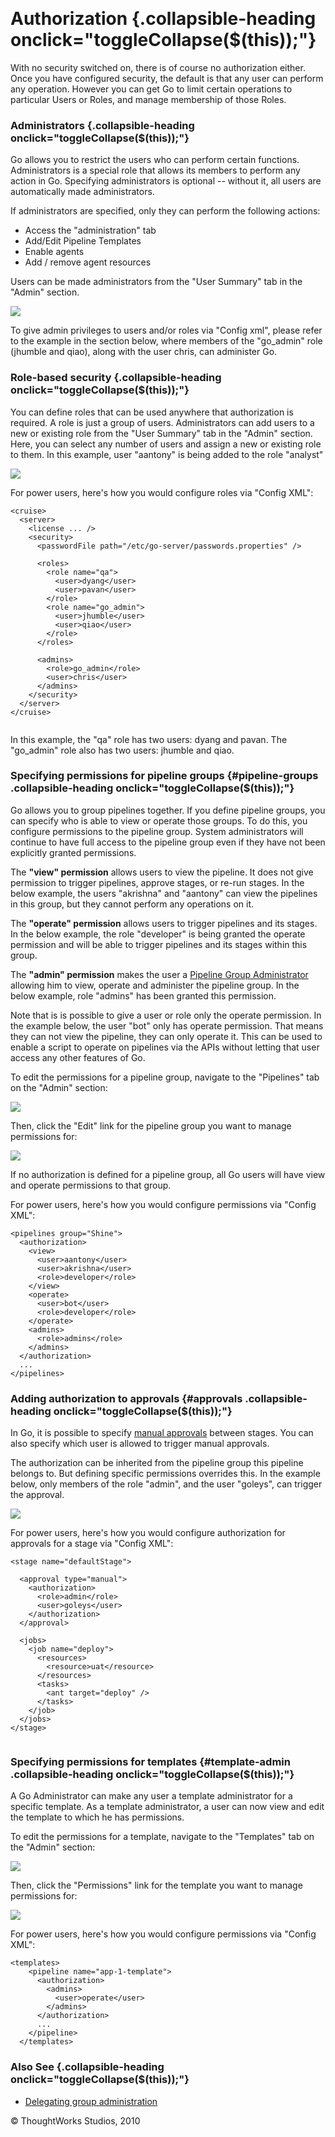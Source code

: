 
 

Authorization {.collapsible-heading onclick="toggleCollapse($(this));"}
=============

With no security switched on, there is of course no authorization
either. Once you have configured security, the default is that any user
can perform any operation. However you can get Go to limit certain
operations to particular Users or Roles, and manage membership of those
Roles.

### Administrators {.collapsible-heading onclick="toggleCollapse($(this));"}

Go allows you to restrict the users who can perform certain functions.
Administrators is a special role that allows its members to perform any
action in Go. Specifying administrators is optional -- without it, all
users are automatically made administrators.

If administrators are specified, only they can perform the following
actions:

-   Access the "administration" tab
-   Add/Edit Pipeline Templates
-   Enable agents
-   Add / remove agent resources

Users can be made administrators from the "User Summary" tab in the
"Admin" section.

![](../resources/images/cruise/admin/user_summary_make_admin.png)

To give admin privileges to users and/or roles via "Config xml", please
refer to the example in the section below, where members of the
"go\_admin" role (jhumble and qiao), along with the user chris, can
administer Go.

### Role-based security {.collapsible-heading onclick="toggleCollapse($(this));"}

You can define roles that can be used anywhere that authorization is
required. A role is just a group of users. Administrators can add users
to a new or existing role from the "User Summary" tab in the "Admin"
section. Here, you can select any number of users and assign a new or
existing role to them. In this example, user "aantony" is being added to
the role "analyst"

![](../resources/images/cruise/admin/user_summary_add_user_to_role.png)

For power users, here's how you would configure roles via "Config XML":

``` {.code}
<cruise>
  <server>
    <license ... />
    <security>
      <passwordFile path="/etc/go-server/passwords.properties" />

      <roles>
        <role name="qa">
          <user>dyang</user>
          <user>pavan</user>
        </role>
        <role name="go_admin">
          <user>jhumble</user>
          <user>qiao</user>
        </role>
      </roles>

      <admins>
        <role>go_admin</role>
        <user>chris</user>
      </admins>
    </security>
  </server>
</cruise>
      
```

In this example, the "qa" role has two users: dyang and pavan. The
"go\_admin" role also has two users: jhumble and qiao.

### Specifying permissions for pipeline groups {#pipeline-groups .collapsible-heading onclick="toggleCollapse($(this));"}

Go allows you to group pipelines together. If you define pipeline
groups, you can specify who is able to view or operate those groups. To
do this, you configure permissions to the pipeline group. System
administrators will continue to have full access to the pipeline group
even if they have not been explicitly granted permissions.

The **"view" permission** allows users to view the pipeline. It does not
give permission to trigger pipelines, approve stages, or re-run stages.
In the below example, the users "akrishna" and "aantony" can view the
pipelines in this group, but they cannot perform any operations on it.

The **"operate" permission** allows users to trigger pipelines and its
stages. In the below example, the role "developer" is being granted the
operate permission and will be able to trigger pipelines and its stages
within this group.

The **"admin" permission** makes the user a [Pipeline Group
Administrator](delegating_group_administration.html) allowing him to
view, operate and administer the pipeline group. In the below example,
role "admins" has been granted this permission.

Note that is is possible to give a user or role only the operate
permission. In the example below, the user "bot" only has operate
permission. That means they can not view the pipeline, they can only
operate it. This can be used to enable a script to operate on pipelines
via the APIs without letting that user access any other features of Go.

To edit the permissions for a pipeline group, navigate to the
"Pipelines" tab on the "Admin" section:

![](../resources/images/cruise/group_list.png)

Then, click the "Edit" link for the pipeline group you want to manage
permissions for:

![](../resources/images/cruise/group_permission.png)

If no authorization is defined for a pipeline group, all Go users will
have view and operate permissions to that group.

For power users, here's how you would configure permissions via "Config
XML":

``` {.code}
<pipelines group="Shine">
  <authorization>
    <view>
      <user>aantony</user>
      <user>akrishna</user>
      <role>developer</role>
    </view>
    <operate>
      <user>bot</user>
      <role>developer</role>
    </operate>
    <admins>
      <role>admins</role>
    </admins>
  </authorization>
  ...
</pipelines>
```

### Adding authorization to approvals {#approvals .collapsible-heading onclick="toggleCollapse($(this));"}

In Go, it is possible to specify [manual
approvals](managing_pipelines.html) between stages. You can also specify
which user is allowed to trigger manual approvals.

The authorization can be inherited from the pipeline group this pipeline
belongs to. But defining specific permissions overrides this. In the
example below, only members of the role "admin", and the user "goleys",
can trigger the approval.

![](../resources/images/cruise/admin/stage/stage_permissions.png)

For power users, here's how you would configure authorization for
approvals for a stage via "Config XML":

``` {.code}
<stage name="defaultStage">

  <approval type="manual">
    <authorization>
      <role>admin</role>
      <user>goleys</user>
    </authorization>
  </approval>

  <jobs>
    <job name="deploy">
      <resources>
        <resource>uat</resource>
      </resources>
      <tasks>
        <ant target="deploy" />
      </tasks>
    </job>
  </jobs>
</stage>
  
```

### Specifying permissions for templates {#template-admin .collapsible-heading onclick="toggleCollapse($(this));"}

A Go Administrator can make any user a template administrator for a
specific template. As a template administrator, a user can now view and
edit the template to which he has permissions.

To edit the permissions for a template, navigate to the "Templates" tab
on the "Admin" section:

![](../resources/images/cruise/admin/template/templates_tab_on_admin_page.png)

Then, click the "Permissions" link for the template you want to manage
permissions for:

![](../resources/images/cruise/admin/template/add_template_permissions.png)

For power users, here's how you would configure permissions via "Config
XML":

``` {.code}
<templates>
    <pipeline name="app-1-template">
      <authorization>
        <admins>
          <user>operate</user>
        </admins>
      </authorization>
      ...
    </pipeline>
  </templates>
```

### Also See {.collapsible-heading onclick="toggleCollapse($(this));"}

-   [Delegating group
    administration](delegating_group_administration.html)





© ThoughtWorks Studios, 2010


